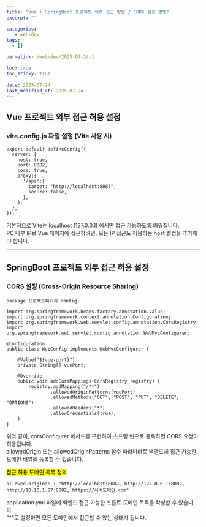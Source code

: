 ```yaml
---
title: "Vue + SpringBoot 프로젝트 외부 접근 방법 / CORS 설정 방법"
excerpt: ""

categories:
   - web-dev
tags:
  - []

permalink: /web-dev/2025-07-24-1

toc: true
toc_sticky: true
 
date: 2025-07-24
last_modified_at: 2025-07-24
---
```


## Vue 프로젝트 외부 접근 허용 설정

### vite.config.js 파일 설정 (Vite 사용 시)
```
export default defineConfig({
  server: {
    host: true,
    port: 8082,
    cors: true,
    proxy:{
      '/api':{
        target: "http://localhost:8087",
        secure: false,
      },
    },
  },
});
```
기본적으로 Vite는 localhost (127.0.0.1) 에서만 접근 가능하도록 띄워집니다.  
PC 내부 IP로 Vue 페이지에 접근하려면, 모든 IP 접근도 허용하는 host 설정을 추가해야 합니다.

---

## SpringBoot 프로젝트 외부 접근 허용 설정

### CORS 설정 (Cross-Origin Resource Sharing)
```
package 프로젝트패키지.config;

import org.springframework.beans.factory.annotation.Value;
import org.springframework.context.annotation.Configuration;
import org.springframework.web.servlet.config.annotation.CorsRegistry;
import org.springframework.web.servlet.config.annotation.WebMvcConfigurer;

@Configuration
public class WebConfig implements WebMvcConfigurer {

    @Value("${vue-port}")
    private String[] vuePort;

    @Override
    public void addCorsMappings(CorsRegistry registry) {
        registry.addMapping("/**")
                .allowedOriginPatterns(vuePort)
                .allowedMethods("GET", "POST", "PUT", "DELETE", "OPTIONS")
                .allowedHeaders("*")
                .allowCredentials(true);
    }
}

```
위와 같이, corsConfigurer 메서드를 구현하여 스프링 빈으로 등록하면 CORS 요청이 허용됩니다.  
allowedOrigin 또는 allowedOriginPatterns 함수 파라미터로 백엔드에 접근 가능한 도메인 배열을 등록할 수 있습니다.

<mark>접근 허용 도메인 목록 정의</mark>
```
allowed-origins: : "http://localhost:8082, http://127.0.0.1:8082, http://10.10.1.87:8082, https://서버도메인.com"
```
application.yml 파일에 백엔드 접근 가능한 프론트 도메인 목록을 작성할 수 있습니다.  
"*"로 설정하면 모든 도메인에서 접근할 수 있는 상태가 됩니다.
